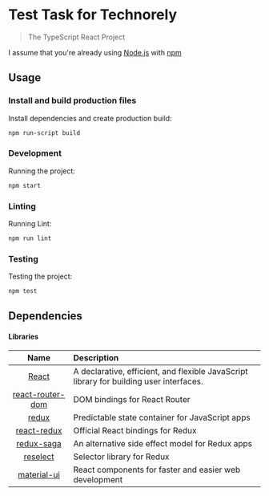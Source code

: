 # Test Task for Technorely
> The TypeScript React Project

I assume that you're already using [Node.js](https://nodejs.org/) with [npm](https://www.npmjs.com/)

## Usage

### Install and build production files

Install dependencies and create production build:
```bash
npm run-script build
```

### Development

Running the project:
```bash
npm start
```

### Linting

Running Lint:
```bash
npm run lint
```

### Testing

Testing the project:
```bash
npm test
```

## Dependencies

#### Libraries

|Name|Description|
|:--:|:----------|
|<a href="https://github.com/facebook/react">React</a>|A declarative, efficient, and flexible JavaScript library for building user interfaces.|
|<a href="https://www.npmjs.com/package/react-router-dom">react-router-dom</a>|DOM bindings for React Router|
|<a href="https://github.com/reduxjs/redux">redux</a>|Predictable state container for JavaScript apps|
|<a href="https://github.com/reduxjs/react-redux">react-redux</a>|Official React bindings for Redux|
|<a href="https://github.com/redux-saga/redux-saga">redux-saga</a>|An alternative side effect model for Redux apps|
|<a href="https://github.com/reduxjs/reselect">reselect</a>|Selector library for Redux|
|<a href="https://github.com/mui-org/material-ui">material-ui</a>|React components for faster and easier web development|